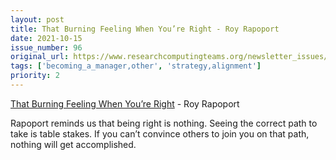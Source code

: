 ```yaml
---
layout: post
title: That Burning Feeling When You’re Right - Roy Rapoport
date: 2021-10-15
issue_number: 96
original_url: https://www.researchcomputingteams.org/newsletter_issues/0096
tags: ['becoming_a_manager,other', 'strategy,alignment']
priority: 2
---
```


<!-- markdownlint-disable MD033 -->
<!-- markdownlint-disable MD041 -->
<!-- markdownlint-disable MD049 -->

[That Burning Feeling When You’re Right](https://medium.com/@royrapoport/that-burning-feeling-when-youre-right-cee8b8d05492) - Roy Rapoport

Rapoport reminds us that being right is nothing. Seeing the correct path to take is table stakes.  If you can’t convince others to join you on that path, nothing will get accomplished.
